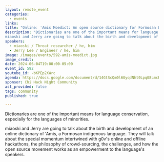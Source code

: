 ```yaml
---
layout: remote_event
categories:
  - events
links: 
title: "Online: 'Amis Moedict: An open source dictionary for Formosan Languages"
description: "Dictionaries are one of the important means for language conservation, especially for the languages of minorities.
miaoski and Jerry are going to talk about the birth and development of an online dictionary of 'Amis, a Formosan indigenous language. They will talk about the special momentum intertwined with g0v's online and offline hackathons, the philosophy of crowd-sourcing, the challenges, and how the open source movement works as an empowerment to the language's speakers."
speakers:
  - miaoski / Threat researcher / he, him
  - Jerry Lee / Engineer / he, him  
image: /images/events/592-amis-moedict.jpg
image_credit:
date: 2024-06-04T19:00:00-05:00
event_id: 592
youtube_id: -bKPEp2XWrc
agenda: https://docs.google.com/document/d/14GtScQm0l6GyqdNht0LpqG8LmcEF7i3COjNJ06PaTj8/edit#
sponsor: Chi Hack Night Community
asl_provided: false
tags: community
published: true

---
```


Dictionaries are one of the important means for language conservation, especially for the languages of minorities.

miaoski and Jerry are going to talk about the birth and development of an online dictionary of 'Amis, a Formosan indigenous language. They will talk about the special momentum intertwined with g0v's online and offline hackathons, the philosophy of crowd-sourcing, the challenges, and how the open source movement works as an empowerment to the language's speakers. 
